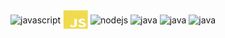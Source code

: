 <!-- ### Hi there, I'm Henrique
###

### -->

<div style="display: inline_block" >
  <img align="center" height="30" width="40" alt="javascript" src="https://cdn.jsdelivr.net/gh/devicons/devicon/icons/nodejs/nodejs-original.svg"/>
<img align="center" height="30" width="40" alt="typescript" src="https://raw.githubusercontent.com/devicons/devicon/master/icons/javascript/javascript-plain.svg"/>
<img align="center" height="30" width="40" alt="nodejs" src="https://cdn.jsdelivr.net/gh/devicons/devicon/icons/typescript/typescript-original.svg"/>
<img align="center" height="30" width="40" alt="java" src="https://cdn.jsdelivr.net/gh/devicons/devicon/icons/java/java-original.svg"/>
<img align="center" height="30" width="40" alt="java" src="https://cdn.jsdelivr.net/gh/devicons/devicon/icons/mongodb/mongodb-original.svg"/>
<img align="center" height="30" width="40" alt="java" src="https://cdn.jsdelivr.net/gh/devicons/devicon/icons/postgresql/postgresql-original.svg"/>
</div>

<!--
**henrique-gn/henrique-gn** is a ✨ _special_ ✨ repository because its `README.md` (this file) appears on your GitHub profile.

Here are some ideas to get you started:

- 🔭 I’m currently working on ...
- 🌱 I’m currently learning ...
- 👯 I’m looking to collaborate on ...
- 🤔 I’m looking for help with ...
- 💬 Ask me about ...
- 📫 How to reach me: ...
- 😄 Pronouns: ...
- ⚡ Fun fact: ...
-->
